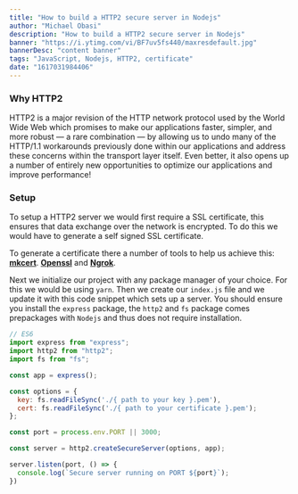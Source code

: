 ```yaml
---
title: "How to build a HTTP2 secure server in Nodejs"
author: "Michael Obasi"
description: "How to build a HTTP2 secure server in Nodejs"
banner: "https://i.ytimg.com/vi/BF7uv5fs440/maxresdefault.jpg"
bannerDesc: "content banner"
tags: "JavaScript, Nodejs, HTTP2, certificate"
date: "1617031984406"
---
```


### Why HTTP2

HTTP2 is a major revision of the HTTP network protocol used by the World Wide Web which promises to make our applications faster, simpler, and more robust — a rare combination — by allowing us to undo many of the HTTP/1.1 workarounds previously done within our applications and address these concerns within the transport layer itself. Even better, it also opens up a number of entirely new opportunities to optimize our applications and improve performance!

### Setup

To setup a HTTP2 server we would first require a SSL certificate, this ensures that data exchange over the network is encrypted. To do this we would have to generate a self signed SSL certificate.

To generate a certificate there a number of tools to help us achieve this: [**mkcert**](https://mkcert.org/). [**Openssl**](https://openssl.org) and [**Ngrok**](https://ngrok.com/).

Next we initialize our project with any package manager of your choice. For this we would be using `yarn`. Then we create our `index.js` file and we update it with this code snippet which sets up a server.
You should ensure you install the `express` package, the `http2` and `fs` package comes prepackages with `Nodejs` and thus does not require installation.

```js
// ES6
import express from "express";
import http2 from "http2";
import fs from "fs";

const app = express();

const options = {
  key: fs.readFileSync('./{ path to your key }.pem'),
  cert: fs.readFileSync('./{ path to your certificate }.pem');
};

const port = process.env.PORT || 3000;

const server = http2.createSecureServer(options, app);

server.listen(port, () => {
  console.log(`Secure server running on PORT ${port}`);
})
```
